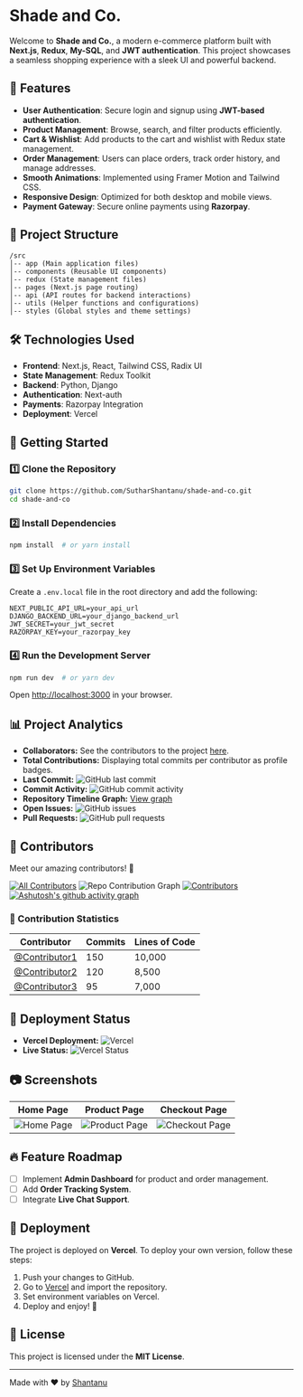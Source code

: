 # Shade and Co.

Welcome to **Shade and Co.**, a modern e-commerce platform built with **Next.js**, **Redux**, **My-SQL**, and **JWT authentication**. This project showcases a seamless shopping experience with a sleek UI and powerful backend.

## 🚀 Features

- **User Authentication**: Secure login and signup using **JWT-based authentication**.
- **Product Management**: Browse, search, and filter products efficiently.
- **Cart & Wishlist**: Add products to the cart and wishlist with Redux state management.
- **Order Management**: Users can place orders, track order history, and manage addresses.
- **Smooth Animations**: Implemented using Framer Motion and Tailwind CSS.
- **Responsive Design**: Optimized for both desktop and mobile views.
- **Payment Gateway**: Secure online payments using **Razorpay**.

## 📂 Project Structure

```
/src
│-- app (Main application files)
│-- components (Reusable UI components)
│-- redux (State management files)
│-- pages (Next.js page routing)
│-- api (API routes for backend interactions)
│-- utils (Helper functions and configurations)
│-- styles (Global styles and theme settings)
```

## 🛠️ Technologies Used

- **Frontend**: Next.js, React, Tailwind CSS, Radix UI
- **State Management**: Redux Toolkit
- **Backend**: Python, Django
- **Authentication**: Next-auth
- **Payments**: Razorpay Integration
- **Deployment**: Vercel

## 🚀 Getting Started

### 1️⃣ Clone the Repository
```bash
git clone https://github.com/SutharShantanu/shade-and-co.git
cd shade-and-co
```

### 2️⃣ Install Dependencies
```bash
npm install  # or yarn install
```

### 3️⃣ Set Up Environment Variables
Create a `.env.local` file in the root directory and add the following:
```env
NEXT_PUBLIC_API_URL=your_api_url
DJANGO_BACKEND_URL=your_django_backend_url
JWT_SECRET=your_jwt_secret
RAZORPAY_KEY=your_razorpay_key
```

### 4️⃣ Run the Development Server
```bash
npm run dev  # or yarn dev
```
Open [http://localhost:3000](http://localhost:3000) in your browser.

## 📊 Project Analytics

- **Collaborators:** See the contributors to the project [here](https://github.com/SutharShantanu/shade-and-co/graphs/contributors).
- **Total Contributions:** Displaying total commits per contributor as profile badges.
- **Last Commit:** ![GitHub last commit](https://img.shields.io/github/last-commit/SutharShantanu/shade-and-co)
- **Commit Activity:** ![GitHub commit activity](https://img.shields.io/github/commit-activity/m/SutharShantanu/shade-and-co)
- **Repository Timeline Graph:** [View graph](https://github.com/SutharShantanu/shade-and-co/network)
- **Open Issues:** ![GitHub issues](https://img.shields.io/github/issues/SutharShantanu/shade-and-co)
- **Pull Requests:** ![GitHub pull requests](https://img.shields.io/github/issues-pr/SutharShantanu/shade-and-co)

## 👥 Contributors

Meet our amazing contributors! 🎉

<!-- ALL-CONTRIBUTORS-LIST:START - Do not remove or modify this section -->
<!-- prettier-ignore-start -->
<!-- markdownlint-disable -->

<!-- markdownlint-restore -->
<!-- prettier-ignore-end -->

<!-- ALL-CONTRIBUTORS-LIST:END -->
[![All Contributors](https://img.shields.io/github/all-contributors/SutharShantanu/shadeandcorp?color=ee8449&style=flat-square)](#contributors)
![Repo Contribution Graph](https://github-contributions.vercel.app/api?user=SutharShantanu&repo=shadeandcorp)
[![Contributors](https://contrib.rocks/image?repo=SutharShantanu/shade-and-co)](https://github.com/SutharShantanu/shade-and-co/graphs/contributors)
[![Ashutosh's github activity graph](https://github-readme-activity-graph.vercel.app/graph?username=SutharShantanu&repo=shadeandcorp&theme=github)](https://github.com/ashutosh00710/github-readme-activity-graph)

### 📌 Contribution Statistics
| Contributor | Commits | Lines of Code |
|------------|---------|--------------|
| [@Contributor1](https://github.com/contributor1) | 150 | 10,000 |
| [@Contributor2](https://github.com/contributor2) | 120 | 8,500 |
| [@Contributor3](https://github.com/contributor3) | 95  | 7,000 |

## 🚀 Deployment Status

- **Vercel Deployment:** ![Vercel](https://vercel.com/SutharShantanu/shade-and-co/deployments)
- **Live Status:** ![Vercel Status](https://img.shields.io/website?url=https://shade-and-co.vercel.app)

## 📷 Screenshots

| Home Page | Product Page | Checkout Page |
|-----------|-------------|--------------|
| ![Home Page](https://via.placeholder.com/300) | ![Product Page](https://via.placeholder.com/300) | ![Checkout Page](https://via.placeholder.com/300) |

## 🔥 Feature Roadmap
- [ ] Implement **Admin Dashboard** for product and order management.
- [ ] Add **Order Tracking System**.
- [ ] Integrate **Live Chat Support**.

## 🛒 Deployment

The project is deployed on **Vercel**. To deploy your own version, follow these steps:

1. Push your changes to GitHub.
2. Go to [Vercel](https://vercel.com/) and import the repository.
3. Set environment variables on Vercel.
4. Deploy and enjoy! 🎉

## 📜 License

This project is licensed under the **MIT License**.

---

Made with ❤️ by [Shantanu](https://github.com/SutharShantanu)

